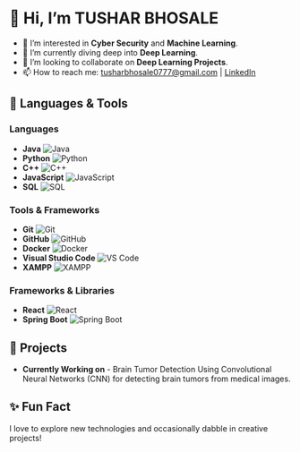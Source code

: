 # 👋 Hi, I’m TUSHAR BHOSALE

- 👀 I’m interested in **Cyber Security** and **Machine Learning**.
- 🌱 I’m currently diving deep into **Deep Learning**.
- 💞️ I’m looking to collaborate on **Deep Learning Projects**.
- 📫 How to reach me: [tusharbhosale0777@gmail.com](mailto:tusharbhosale0777@gmail.com) | [LinkedIn](https://www.linkedin.com/in/tushar-bhosale-477693242/)

## 🔧 Languages & Tools

### Languages
- **Java** ![Java](https://img.shields.io/badge/-Java-007396?style=flat-square&logo=java&logoColor=white)
- **Python** ![Python](https://img.shields.io/badge/-Python-3776AB?style=flat-square&logo=python&logoColor=white)
- **C++** ![C++](https://img.shields.io/badge/-C++-00599C?style=flat-square&logo=c%2B%2B&logoColor=white)
- **JavaScript** ![JavaScript](https://img.shields.io/badge/-JavaScript-F7DF1E?style=flat-square&logo=javascript&logoColor=black)
- **SQL** ![SQL](https://img.shields.io/badge/-SQL-4479A1?style=flat-square&logo=postgresql&logoColor=white)

### Tools & Frameworks
- **Git** ![Git](https://img.shields.io/badge/-Git-F05032?style=flat-square&logo=git&logoColor=white)
- **GitHub** ![GitHub](https://img.shields.io/badge/-GitHub-181717?style=flat-square&logo=github&logoColor=white)
- **Docker** ![Docker](https://img.shields.io/badge/-Docker-2496ED?style=flat-square&logo=docker&logoColor=white)
- **Visual Studio Code** ![VS Code](https://img.shields.io/badge/-VS%20Code-007ACC?style=flat-square&logo=visual-studio-code&logoColor=white)
- **XAMPP** ![XAMPP](https://img.shields.io/badge/-XAMPP-FB7A24?style=flat-square&logo=xampp&logoColor=white)

### Frameworks & Libraries
- **React** ![React](https://img.shields.io/badge/-React-61DAFB?style=flat-square&logo=react&logoColor=black)
- **Spring Boot** ![Spring Boot](https://img.shields.io/badge/-Spring%20Boot-6DB33F?style=flat-square&logo=spring-boot&logoColor=white)

## 🚀 Projects

- **Currently Working on** - Brain Tumor Detection Using Convolutional Neural Networks (CNN) for detecting brain tumors from medical images.

## ✨ Fun Fact

I love to explore new technologies and occasionally dabble in creative projects!

<!---
Tusharbhosalehub/Tusharbhosalehub is a ✨ special ✨ repository because its `README.md` (this file) appears on your GitHub profile.
You can click the Preview link to take a look at your changes.
--->

